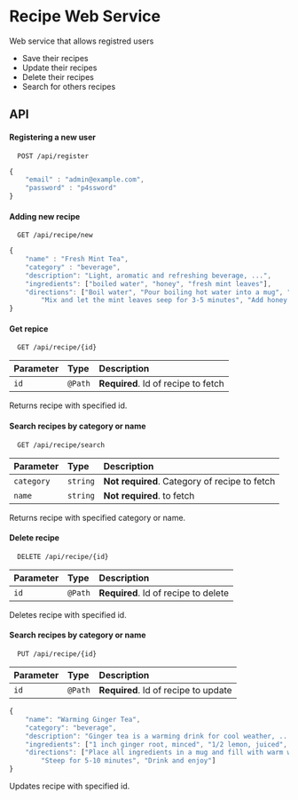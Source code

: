 
# Recipe Web Service

Web service that allows registred users

* Save their recipes
* Update their recipes
* Delete their recipes
* Search for others recipes
## API

#### Registering a new user

```http
  POST /api/register
```

```js
{
    "email" : "admin@example.com",
    "password" : "p4ssword"
}
```

#### Adding new recipe

```http
  GET /api/recipe/new
```
```js
{
    "name" : "Fresh Mint Tea",
    "category" : "beverage",
    "description": "Light, aromatic and refreshing beverage, ...",
    "ingredients": ["boiled water", "honey", "fresh mint leaves"],
    "directions": ["Boil water", "Pour boiling hot water into a mug", "Add fresh mint leaves", 
        "Mix and let the mint leaves seep for 3-5 minutes", "Add honey and mix again"]
}
```

#### Get repice

```http
  GET /api/recipe/{id}
```

| Parameter | Type     | Description                         |
| :-------- | :------- | :--------------------------------   |
| `id`      | `@Path`  | **Required**. Id of recipe to fetch |

Returns recipe with specified id.

#### Search recipes by category or name

```http
  GET /api/recipe/search
```
| Parameter | Type      | Description                                           |
| :-------- | :-------  | :--------------------------------                     |
| `category`| `string`  | **Not required**. Category of recipe to fetch         |
| `name`    | `string`  | **Not required**. to fetch                            |

Returns recipe with specified category or name.

#### Delete recipe

```http
  DELETE /api/recipe/{id}
```
| Parameter | Type     | Description                         |
| :-------- | :------- | :--------------------------------   |
| `id`      | `@Path`  | **Required**. Id of recipe to delete |

Deletes recipe with specified id.

#### Search recipes by category or name

```http
  PUT /api/recipe/{id}
```
| Parameter | Type     | Description                          |
| :-------- | :------- | :--------------------------------    |
| `id`      | `@Path`  | **Required**. Id of recipe to update |

```js
{
    "name": "Warming Ginger Tea",
    "category": "beverage",
    "description": "Ginger tea is a warming drink for cool weather, ...",
    "ingredients": ["1 inch ginger root, minced", "1/2 lemon, juiced", "1/2 teaspoon manuka honey"],
    "directions": ["Place all ingredients in a mug and fill with warm water (not too hot so you keep the beneficial honey compounds in tact)", 
        "Steep for 5-10 minutes", "Drink and enjoy"]
}
```

Updates recipe with specified id.